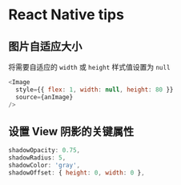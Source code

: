 # React Native tips

## 图片自适应大小

将需要自适应的 `width` 或 `height` 样式值设置为 `null`

```js
<Image
  style={{ flex: 1, width: null, height: 80 }}
  source={anImage}
/>
```

## 设置 View 阴影的关键属性

```js
shadowOpacity: 0.75,
shadowRadius: 5,
shadowColor: 'gray',
shadowOffset: { height: 0, width: 0 },
```


